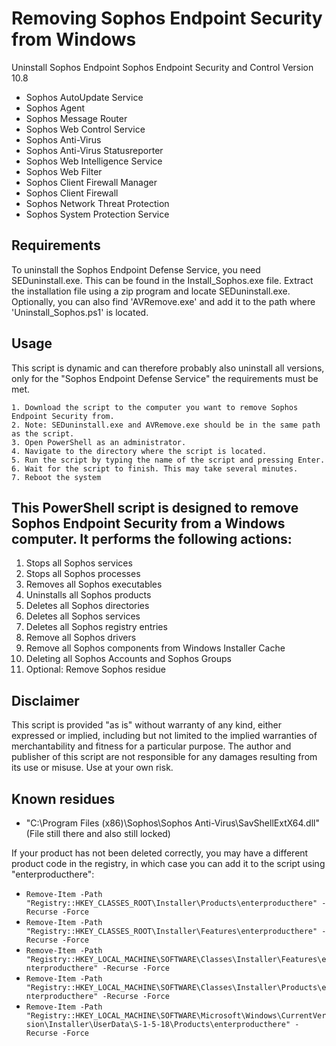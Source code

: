 # Removing Sophos Endpoint Security from Windows
Uninstall Sophos Endpoint Sophos Endpoint Security and Control Version 10.8

- Sophos AutoUpdate Service
- Sophos Agent
- Sophos Message Router
- Sophos Web Control Service
- Sophos Anti-Virus
- Sophos Anti-Virus Statusreporter
- Sophos Web Intelligence Service
- Sophos Web Filter
- Sophos Client Firewall Manager
- Sophos Client Firewall
- Sophos Network Threat Protection
- Sophos System Protection Service

## Requirements
To uninstall the Sophos Endpoint Defense Service, you need SEDuninstall.exe. This can be found in the Install_Sophos.exe file. Extract the installation file using a zip program and locate SEDuninstall.exe. Optionally, you can also find 'AVRemove.exe' and add it to the path where 'Uninstall_Sophos.ps1' is located.

## Usage

This script is dynamic and can therefore probably also uninstall all versions, only for the "Sophos Endpoint Defense Service" the requirements must be met.

    1. Download the script to the computer you want to remove Sophos Endpoint Security from.
    2. Note: SEDuninstall.exe and AVRemove.exe should be in the same path as the script.
    3. Open PowerShell as an administrator.
    4. Navigate to the directory where the script is located.
    5. Run the script by typing the name of the script and pressing Enter.
    6. Wait for the script to finish. This may take several minutes.
    7. Reboot the system
        
## This PowerShell script is designed to remove Sophos Endpoint Security from a Windows computer. It performs the following actions:

1. Stops all Sophos services
2. Stops all Sophos processes
3. Removes all Sophos executables
4. Uninstalls all Sophos products
5. Deletes all Sophos directories
6. Deletes all Sophos services
7. Deletes all Sophos registry entries
8. Remove all Sophos drivers
9. Remove all Sophos components from Windows Installer Cache
10. Deleting all Sophos Accounts and Sophos Groups
11. Optional: Remove Sophos residue

## Disclaimer
This script is provided "as is" without warranty of any kind, either expressed or implied, including but not limited to the implied warranties of merchantability and fitness for a particular purpose. The author and publisher of this script are not responsible for any damages resulting from its use or misuse. Use at your own risk.

## Known residues
- "C:\Program Files (x86)\Sophos\Sophos Anti-Virus\SavShellExtX64.dll" (File still there and also still locked)

If your product has not been deleted correctly, you may have a different product code in the registry, in which case you can add it to the script using "enterproducthere":

- `Remove-Item -Path "Registry::HKEY_CLASSES_ROOT\Installer\Products\enterproducthere" -Recurse -Force`
- `Remove-Item -Path "Registry::HKEY_CLASSES_ROOT\Installer\Features\enterproducthere" -Recurse -Force`
- `Remove-Item -Path "Registry::HKEY_LOCAL_MACHINE\SOFTWARE\Classes\Installer\Features\enterproducthere" -Recurse -Force`
- `Remove-Item -Path "Registry::HKEY_LOCAL_MACHINE\SOFTWARE\Classes\Installer\Products\enterproducthere" -Recurse -Force`
- `Remove-Item -Path "Registry::HKEY_LOCAL_MACHINE\SOFTWARE\Microsoft\Windows\CurrentVersion\Installer\UserData\S-1-5-18\Products\enterproducthere" -Recurse -Force`
